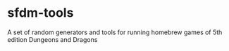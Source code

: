 # sfdm-tools
A set of random generators and tools for running homebrew games of 5th edition Dungeons and Dragons
